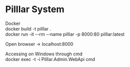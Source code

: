 # Pilllar System

Docker <br>
docker build -t pilllar .<br>
docker run -it --rm --name pilllar -p 8000:80 pilllar:latest<br>

Open browser -> localhost:8000

Accessing on Windows through cmd<br>
docker exec -t -i Pilllar.Admin.WebApi cmd
